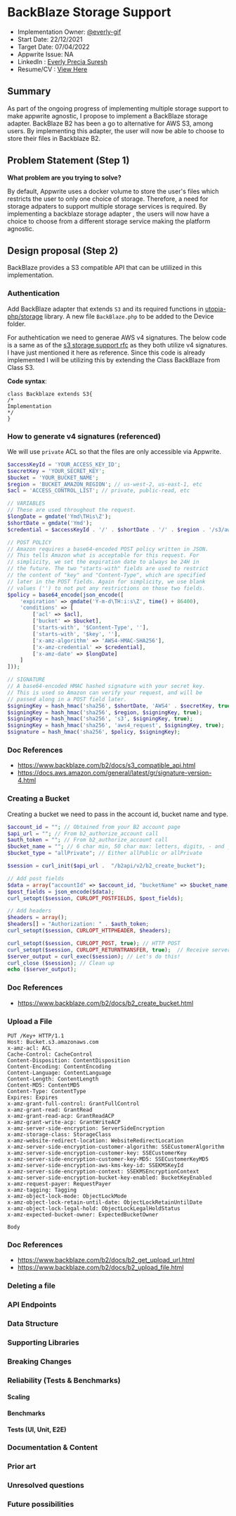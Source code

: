 # BackBlaze Storage Support <!-- What do you want to call your `awesome_feature`? -->

- Implementation Owner: [@everly-gif](https://github.com/everly-gif)
- Start Date: 22/12/2021
- Target Date: 07/04/2022
- Appwrite Issue: NA
- LinkedIn : [Everly Precia Suresh](https://www.linkedin.com/in/everly-precia-suresh-196bba1b7/)
- Resume/CV : [View Here]()

## Summary
As part of the ongoing progress of implementing multiple storage support to make appwrite agnostic, I propose to implement a BackBlaze storage adapter.
BackBlaze B2 has been a go to alternative for AWS S3, among users. By implementing this adapter, the user will now be able to choose to store their files in Backblaze B2.

[summary]: #summary 

<!-- Brief explanation of the proposed contribution. Write your answer below. -->

## Problem Statement (Step 1)

[problem-statement]: #problem-statement

**What problem are you trying to solve?**

By default, Appwrite uses a docker volume to store the user's files which restricts the user to only one choice of storage.
Therefore, a need for storage adpaters to support multiple storage services is required. 
By implementing a backblaze storage adapter , the users will now have a choice to choose from a different storage service making the platform agnostic.

<!--
What problem are you trying to solve? Explain the context or background in which this problem exists.
Please avoid discussing your proposed solution.
-->

## Design proposal (Step 2)

BackBlaze provides a S3 compatible API that can be utlilized in this implementation.

### Authentication

Add BackBlaze adapter that extends `S3` and its required functions in [utopia-php/storage](https://github.com/utopia-php/storage) library. A new file `BackBlaze.php` to be added to the Device folder.

For authehtication we need to generae AWS v4 signatures. The below code is a same as of the [s3 storage support rfc](https://github.com/appwrite/rfc/blob/main/009-s3-storage-support.md) as they both utilize v4 signatures. I have just mentioned it here as reference. Since this code is already implemented I will be utilizing this by extending the Class BackBlaze from Class S3. 

**Code syntax**:
```
class Backblaze extends S3{
/*
Implementation
*/
}

```
### How to generate v4 signatures (referenced)
We will use `private` ACL so that the files are only accessible via Appwrite.

```php
$accessKeyId = 'YOUR_ACCESS_KEY_ID';
$secretKey = 'YOUR_SECRET_KEY';
$bucket = 'YOUR_BUCKET_NAME';
$region = 'BUCKET_AMAZON_REGION'; // us-west-2, us-east-1, etc
$acl = 'ACCESS_CONTROL_LIST'; // private, public-read, etc

// VARIABLES
// These are used throughout the request.
$longDate = gmdate('Ymd\THis\Z');
$shortDate = gmdate('Ymd');
$credential = $accessKeyId . '/' . $shortDate . '/' . $region . '/s3/aws4_request';

// POST POLICY
// Amazon requires a base64-encoded POST policy written in JSON.
// This tells Amazon what is acceptable for this request. For
// simplicity, we set the expiration date to always be 24H in 
// the future. The two "starts-with" fields are used to restrict
// the content of "key" and "Content-Type", which are specified
// later in the POST fields. Again for simplicity, we use blank
// values ('') to not put any restrictions on those two fields.
$policy = base64_encode(json_encode([
    'expiration' => gmdate('Y-m-d\TH:i:s\Z', time() + 86400),
    'conditions' => [
        ['acl' => $acl],
        ['bucket' => $bucket],
        ['starts-with', '$Content-Type', ''],
        ['starts-with', '$key', ''],
        ['x-amz-algorithm' => 'AWS4-HMAC-SHA256'],
        ['x-amz-credential' => $credential],
        ['x-amz-date' => $longDate]
    ]
]));

// SIGNATURE
// A base64-encoded HMAC hashed signature with your secret key.
// This is used so Amazon can verify your request, and will be
// passed along in a POST field later.
$signingKey = hash_hmac('sha256', $shortDate, 'AWS4' . $secretKey, true);
$signingKey = hash_hmac('sha256', $region, $signingKey, true);
$signingKey = hash_hmac('sha256', 's3', $signingKey, true);
$signingKey = hash_hmac('sha256', 'aws4_request', $signingKey, true);
$signature = hash_hmac('sha256', $policy, $signingKey);
```
### Doc References
- https://www.backblaze.com/b2/docs/s3_compatible_api.html
- https://docs.aws.amazon.com/general/latest/gr/signature-version-4.html

### Creating a Bucket
Creating a bucket  we need to pass in the account id, bucket name and type. 
```php
$account_id = ""; // Obtained from your B2 account page
$api_url = ""; // From b2_authorize_account call
$auth_token = ""; // From b2_authorize_account call
$bucket_name = ""; // 6 char min, 50 char max: letters, digits, - and _
$bucket_type = "allPrivate"; // Either allPublic or allPrivate

$session = curl_init($api_url .  "/b2api/v2/b2_create_bucket");

// Add post fields
$data = array("accountId" => $account_id, "bucketName" => $bucket_name, "bucketType" => $bucket_type);
$post_fields = json_encode($data);
curl_setopt($session, CURLOPT_POSTFIELDS, $post_fields); 

// Add headers
$headers = array();
$headers[] = "Authorization: " . $auth_token;
curl_setopt($session, CURLOPT_HTTPHEADER, $headers); 

curl_setopt($session, CURLOPT_POST, true); // HTTP POST
curl_setopt($session, CURLOPT_RETURNTRANSFER, true);  // Receive server response
$server_output = curl_exec($session); // Let's do this!
curl_close ($session); // Clean up
echo ($server_output);
```
### Doc References
- https://www.backblaze.com/b2/docs/b2_create_bucket.html

### Upload a File 

```http
PUT /Key+ HTTP/1.1
Host: Bucket.s3.amazonaws.com
x-amz-acl: ACL
Cache-Control: CacheControl
Content-Disposition: ContentDisposition
Content-Encoding: ContentEncoding
Content-Language: ContentLanguage
Content-Length: ContentLength
Content-MD5: ContentMD5
Content-Type: ContentType
Expires: Expires
x-amz-grant-full-control: GrantFullControl
x-amz-grant-read: GrantRead
x-amz-grant-read-acp: GrantReadACP
x-amz-grant-write-acp: GrantWriteACP
x-amz-server-side-encryption: ServerSideEncryption
x-amz-storage-class: StorageClass
x-amz-website-redirect-location: WebsiteRedirectLocation
x-amz-server-side-encryption-customer-algorithm: SSECustomerAlgorithm
x-amz-server-side-encryption-customer-key: SSECustomerKey
x-amz-server-side-encryption-customer-key-MD5: SSECustomerKeyMD5
x-amz-server-side-encryption-aws-kms-key-id: SSEKMSKeyId
x-amz-server-side-encryption-context: SSEKMSEncryptionContext
x-amz-server-side-encryption-bucket-key-enabled: BucketKeyEnabled
x-amz-request-payer: RequestPayer
x-amz-tagging: Tagging
x-amz-object-lock-mode: ObjectLockMode
x-amz-object-lock-retain-until-date: ObjectLockRetainUntilDate
x-amz-object-lock-legal-hold: ObjectLockLegalHoldStatus
x-amz-expected-bucket-owner: ExpectedBucketOwner

Body
```

### Doc References
- https://www.backblaze.com/b2/docs/b2_get_upload_url.html
- https://www.backblaze.com/b2/docs/b2_upload_file.html

### Deleting a file

<!--
This is the technical portion of the RFC. Explain the design in sufficient detail, keeping in mind the following:

- Its interaction with other parts of the system is clear
- It is reasonably clear how the contribution would be implemented
- Dependencies on libraries, tools, projects, or work that isn't yet complete
- New API routes that need to be created or modifications to the existing routes (if needed)
- Any breaking changes and ways in which we can ensure backward compatibility.
- Use Cases
- Goals
- Deliverables
- Changes to documentation
- Ways to scale the solution

Ensure that you include examples and code snippets to allow the community to understand the proposed solution. **It would be best if the examples use naming conventions that you intend to use during the actual implementation to suggest changes early on during the development.**

Write your answer below.

-->

### API Endpoints

<!--
List the new API routes or endpoints that we might need to add for supporting the new feature.
Keep in mind to stay very strict to the API protocol and method, whether your new
changes are for the REST, WebSocket or any other API protocol Appwrite supports.

For example:

**POST /v1/coffee ** - an endpoint for creating coffee.
**DELETE /v1/coffee ** - an endpoint for deleting coffee.
-->

### Data Structure

<!--
What kind of changes or additions are required for the Appwrite base collections
to support this feature. Explain which entities should be added or updated, what new attributes they
need to have and why. Please think well about the naming conventions and how well they play with other
Appwrite conventions. Try and stay as consistent with existing patterns as much as possible.
-->

### Supporting Libraries

<!--
Which different libraries do we need to support the new features?
Please describe the new library's potential API?
Avoid using 3rd party libraries when possible, if required - explain why.
-->

### Breaking Changes

<!--
Do we break any API or SDK backward compatibility?
If possible, explain what actions we can take to avoid that.
-->

### Reliability (Tests & Benchmarks)

#### Scaling

<!-- Explain how we will scale this new feature. -->

#### Benchmarks

<!-- Explain how we will benchmark the new feature. -->

#### Tests (UI, Unit, E2E)

<!-- 
Explain how we will test the new feature. 
You can use "N/A" if this section is not relevant to your proposal.
-->

### Documentation & Content

<!--

Documentation is vital for making this new feature a success for both developers using Appwrite and the Appwrite maintainers.
Please answer the following questions:

1. What **docs** would support this feature?
2. Do we need to update the **contribution guide** with a new section or a supporting tutorial?
3. What **tutorials** (text/video) might help developers understand this feature scope, capabilities, and possible use-cases?
4. What **demo applications** can help us demonstrate this feature APIs and capabilities? 

-->

### Prior art

[prior-art]: #prior-art

<!--

Discuss prior art, both the good and the bad, in relation to this proposal.
A few examples of what this can include are:

- Does this functionality exist in other software, and what experience has their community had?
- For other teams: What lessons can we learn from what other communities have done here?
- Papers: Are there any published papers or great posts that discuss this? If you have some relevant papers to refer to, this can serve as a more detailed theoretical background.

This section is intended to encourage you as an author to think about the
lessons from other software, provide readers of your RFC with a fuller picture.
If there is no prior art, that is fine - your ideas are interesting to us, whether they are brand new or an adaptation from other software.

Write your answer below.
-->

### Unresolved questions

[unresolved-questions]: #unresolved-questions

<!-- What parts of the design do you expect to resolve through the RFC process before this gets merged? -->

<!-- Write your answer below. -->

### Future possibilities

[future-possibilities]: #future-possibilities

<!-- This is also a good place to "dump ideas" if they are out of scope for the RFC you are writing but otherwise related. -->

<!-- Write your answer below. -->
